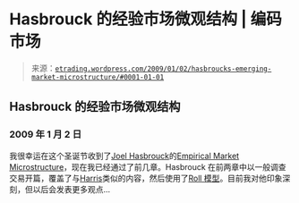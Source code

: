 <!--yml

category: 未分类

date: 2024-05-12 19:40:22

-->

# Hasbrouck 的经验市场微观结构 | 编码市场

> 来源：[`etrading.wordpress.com/2009/01/02/hasbroucks-emerging-market-microstructure/#0001-01-01`](https://etrading.wordpress.com/2009/01/02/hasbroucks-emerging-market-microstructure/#0001-01-01)

## Hasbrouck 的经验市场微观结构

### 2009 年 1 月 2 日

我很幸运在这个圣诞节收到了[Joel Hasbrouck](http://pages.stern.nyu.edu/~jhasbrou/)的[Empirical Market Microstructure](http://www.amazon.com/gp/product/0195301641)，现在我已经通过了前几章。Hasbrouck 在前两章中以一般调查交易开篇，覆盖了与[Harris](http://www.tradingandexchanges.com/)类似的内容，然后使用了[Roll 模型](http://www-users.york.ac.uk/~pns2/microstruct109.pdf)。目前我对他印象深刻，但以后会发表更多观点...
